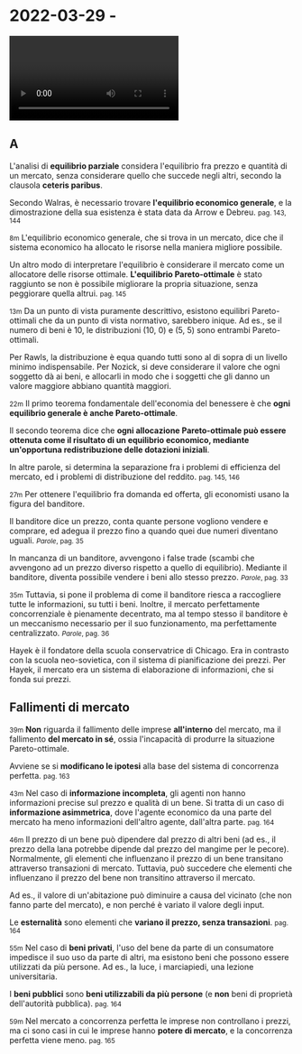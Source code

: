 # 2022-03-29 - 

<video data-date="2022-03-29" data-type="lezione-parziale"></video>

## A

L'analisi di **equilibrio parziale** considera l'equilibrio fra prezzo e quantità di un mercato, senza considerare quello che succede negli altri, secondo la clausola **ceteris paribus**.

Secondo Walras, è necessario trovare **l'equilibrio economico generale**, e la dimostrazione della sua esistenza è stata data da Arrow e Debreu.
<small>pag. 143, 144</small>

<small>8m</small>
L'equilibrio economico generale, che si trova in un mercato, dice che il sistema economico ha allocato le risorse nella maniera migliore possibile.

Un altro modo di interpretare l'equilibrio è considerare il mercato come un allocatore delle risorse ottimale.
**L'equilibrio Pareto-ottimale** è stato raggiunto se non è possibile migliorare la propria situazione, senza peggiorare quella altrui.
<small>pag. 145</small>

<small>13m</small>
Da un punto di vista puramente descrittivo, esistono equilibri Pareto-ottimali che da un punto di vista normativo, sarebbero inique.
Ad es., se il numero di beni è 10, le distribuzioni (10, 0) e (5, 5) sono entrambi Pareto-ottimali.

Per Rawls, la distribuzione è equa quando tutti sono al di sopra di un livello minimo indispensabile.
Per Nozick, si deve considerare il valore che ogni soggetto dà ai beni, e allocarli in modo che i soggetti che gli danno un valore maggiore abbiano quantità maggiori.

<small>22m</small>
Il primo teorema fondamentale dell'economia del benessere è che **ogni equilibrio generale è anche Pareto-ottimale**.

Il secondo teorema dice che **ogni allocazione Pareto-ottimale può essere ottenuta come il risultato di un equilibrio economico, mediante un'opportuna redistribuzione delle dotazioni iniziali**.

In altre parole, si determina la separazione fra i problemi di efficienza del mercato, ed i problemi di distribuzione del reddito.
<small>pag. 145, 146</small>

<small>27m</small>
Per ottenere l'equilibrio fra domanda ed offerta, gli economisti usano la figura del banditore.

Il banditore dice un prezzo, conta quante persone vogliono vendere e comprare, ed adegua il prezzo fino a quando quei due numeri diventano uguali.
<small>*Parole*, pag. 35</small>

In mancanza di un banditore, avvengono i false trade (scambi che avvengono ad un prezzo diverso rispetto a quello di equilibrio).
Mediante il banditore, diventa possibile vendere i beni allo stesso prezzo.
<small>*Parole*, pag. 33</small>

<small>35m</small>
Tuttavia, si pone il problema di come il banditore riesca a raccogliere tutte le informazioni, su tutti i beni.
Inoltre, il mercato perfettamente concorrenziale è pienamente decentrato, ma al tempo stesso il banditore è un meccanismo necessario per il suo funzionamento, ma perfettamente centralizzato.
<small>*Parole*, pag. 36</small>

Hayek è il fondatore della scuola conservatrice di Chicago.
Era in contrasto con la scuola neo-sovietica, con il sistema di pianificazione dei prezzi.
Per Hayek, il mercato era un sistema di elaborazione di informazioni, che si fonda sui prezzi.

## Fallimenti di mercato

<small>39m</small>
**Non** riguarda il fallimento delle imprese **all'interno** del mercato, ma il fallimento **del mercato in sé**, ossia l'incapacità di produrre la situazione Pareto-ottimale.

Avviene se si **modificano le ipotesi** alla base del sistema di concorrenza perfetta.
<small>pag. 163</small>

<small>43m</small>
Nel caso di **informazione incompleta**, gli agenti non hanno informazioni precise sul prezzo e qualità di un bene.
Si tratta di un caso di **informazione asimmetrica**, dove l'agente economico da una parte del mercato ha meno informazioni dell'altro agente, dall'altra parte.
<small>pag. 164</small>

<small>46m</small>
Il prezzo di un bene può dipendere dal prezzo di altri beni (ad es., il prezzo della lana potrebbe dipende dal prezzo del mangime per le pecore).
Normalmente, gli elementi che influenzano il prezzo di un bene transitano attraverso transazioni di mercato.
Tuttavia, può succedere che elementi che influenzano il prezzo del bene non transitino attraverso il mercato.

Ad es., il valore di un'abitazione può diminuire a causa del vicinato (che non fanno parte del mercato), e non perché è variato il valore degli input.

Le **esternalità** sono elementi che **variano il prezzo, senza transazioni**.
<small>pag. 164</small>

<small>55m</small>
Nel caso di **beni privati**, l'uso del bene da parte di un consumatore impedisce il suo uso da parte di altri, ma esistono beni che possono essere utilizzati da più persone. Ad es., la luce, i marciapiedi, una lezione universitaria.

I **beni pubblici** sono **beni utilizzabili da più persone** (e **non** beni di proprietà dell'autorità pubblica).
<small>pag. 164</small>

<small>59m</small>
Nel mercato a concorrenza perfetta le imprese non controllano i prezzi, ma ci sono casi in cui le imprese hanno **potere di mercato**, e la concorrenza perfetta viene meno.
<small>pag. 165</small>

<!--
vim: spell:spelllang=it
-->

